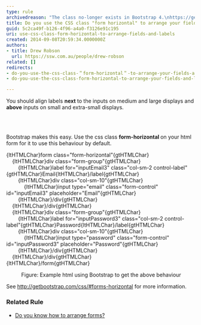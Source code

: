 ```yaml
---
type: rule
archivedreason: "The class no-longer exists in Bootstrap 4.\nhttps://getbootstrap.com/docs/4.5/components/forms/#form-controls \n\nRelated rule: https://rules.ssw.com.au/how-to-align-your-form-labels"
title: Do you use the CSS class "form horizontal" to arrange your fields and labels?
guid: 5c2ca49f-b126-4f96-a4a0-f3126e91c195
uri: use-css-class-form-horizontal-to-arrange-fields-and-labels
created: 2014-09-08T20:59:34.0000000Z
authors:
- title: Drew Robson
  url: https://ssw.com.au/people/drew-robson
related: []
redirects:
- do-you-use-the-css-class-＂form-horizontal＂-to-arrange-your-fields-and-labels
- do-you-use-the-css-class-form-horizontal-to-arrange-your-fields-and-labels

---
```



<p>You should align labels <strong>next</strong> to the inputs on medium and large displays and <strong>above</strong> inputs on small and extra-small displays.</p>
<br><excerpt class='endintro'></excerpt><br>
<p>​Bootstrap makes this easy. Use the css class 
   <strong>form-horizontal </strong>on your html form for it to use this behaviour by default.​</p><dl class="code"><dt>
      <p> {ltHTMLChar}form class=&quot;form-horizontal&quot;{gtHTMLChar}<br>&#160;&#160;&#160; {ltHTMLChar}div class=&quot;form-group&quot;{gtHTMLChar}<br>&#160;&#160;&#160;&#160;&#160;&#160;&#160; {ltHTMLChar}label for=&quot;inputEmail3&quot; class=&quot;col-sm-2 control-label&quot;{gtHTMLChar}Email{ltHTMLChar}/label{gtHTMLChar}<br>&#160;&#160;&#160;&#160;&#160;&#160;&#160; {ltHTMLChar}div class=&quot;col-sm-10&quot;{gtHTMLChar}<br>&#160;&#160;&#160;&#160;&#160;&#160;&#160;&#160;&#160;&#160;&#160; {ltHTMLChar}input type=&quot;email&quot; class=&quot;form-control&quot; id=&quot;inputEmail3&quot; placeholder=&quot;Email&quot;{gtHTMLChar}<br>&#160;&#160;&#160;&#160;&#160;&#160;&#160; {ltHTMLChar}/div{gtHTMLChar}<br>&#160;&#160;&#160; {ltHTMLChar}/div{gtHTMLChar}<br>&#160;&#160;&#160; {ltHTMLChar}div class=&quot;form-group&quot;{gtHTMLChar}<br>&#160;&#160;&#160;&#160;&#160;&#160;&#160; {ltHTMLChar}label for=&quot;inputPassword3&quot; class=&quot;col-sm-2 control-label&quot;{gtHTMLChar}Password{ltHTMLChar}/label{gtHTMLChar}<br>&#160;&#160;&#160;&#160;&#160;&#160;&#160; {ltHTMLChar}div class=&quot;col-sm-10&quot;{gtHTMLChar}<br>&#160;&#160;&#160;&#160;&#160;&#160;&#160;&#160;&#160;&#160;&#160; {ltHTMLChar}input type=&quot;password&quot; class=&quot;form-control&quot; id=&quot;inputPassword3&quot; placeholder=&quot;Password&quot;{gtHTMLChar}<br>&#160;&#160;&#160;&#160;&#160;&#160;&#160; {ltHTMLChar}/div{gtHTMLChar}<br>&#160;&#160;&#160; {ltHTMLChar}/div{gtHTMLChar}<br>{ltHTMLChar}/form{gtHTMLChar}​ </p></dt><dd>Figure&#58; Example html using Bootstrap to get the above behaviour</dd></dl><p class="p6">See 
   <a href="http&#58;//getbootstrap.com/css/%22%20%5cl%20%22forms-horizontal"> 
      <span class="s7">http&#58;//getbootstrap.com/css/#forms-horizontal</span></a> for more information.​</p><h3 class="ssw15-rteElement-H3">Related Rule<br></h3><div><ul><li><span style="line-height&#58;20px;"><a href="/WebSites/RulesToBetterWebsitesLayout/Pages/how-to-arrange-forms.aspx">Do you know how to arrange forms?​​​</a><br></span></li></ul></div>


